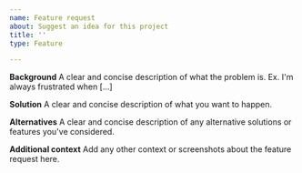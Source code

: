 ```yaml
---
name: Feature request
about: Suggest an idea for this project
title: ''
type: Feature

---
```


**Background**
A clear and concise description of what the problem is. Ex. I'm always frustrated when [...]

**Solution**
A clear and concise description of what you want to happen.

**Alternatives**
A clear and concise description of any alternative solutions or features you've considered.

**Additional context**
Add any other context or screenshots about the feature request here.

